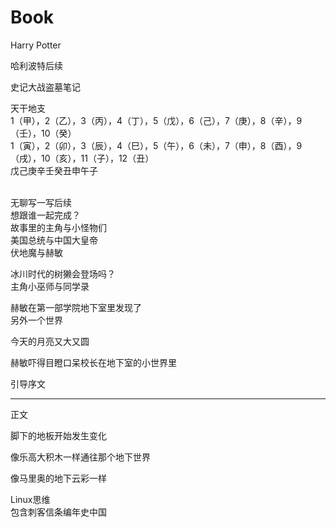 # Book
Harry Potter

哈利波特后续

史记大战盗墓笔记</br>

天干地支</br>
1（甲），2（乙），3（丙），4（丁），5（戊），6（己），7（庚），8（辛），9（壬），10（癸）</br>
1（寅），2（卯），3（辰），4（巳），5（午），6（未），7（申），8（酉），9（戌），10（亥），11（子），12（丑）</br>
戊己庚辛壬癸丑申午子</br>
</br>


无聊写一写后续　　　　　　　　　                    　　　　　　　　　　</br>
想跟谁一起完成？                                                     </br>
故事里的主角与小怪物们                                                </br>
美国总统与中国大皇帝                                                   </br>
伏地魔与赫敏                                                           </br>

冰川时代的树獭会登场吗？                                                 </br>
主角小巫师与同学录                                                      </br>

赫敏在第一部学院地下室里发现了                                            </br>
另外一个世界                                                             </br>

今天的月亮又大又圆                                                        </br>

赫敏吓得目瞪口呆校长在地下室的小世界里                                      </br>

引导序文                                                                 </br>

----------

正文　　　　　　　　　　　　　　　　　　</br>

脚下的地板开始发生变化                                                   </br>

像乐高大积木一样通往那个地下世界                                         </br>

像马里奥的地下云彩一样　　　　　　　　　　　　　　　　　　　　　　　　　　　</br>






Linux思维　　　　　           　　　　　</br>
包含刺客信条编年史中国　　　　　　　　　　</br>


